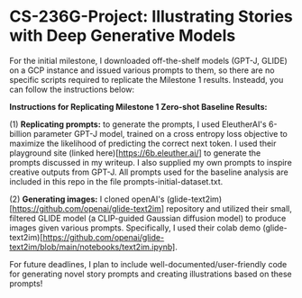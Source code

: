 # CS-236G-Project: Illustrating Stories with Deep Generative Models


For the initial milestone, I downloaded off-the-shelf models (GPT-J, GLIDE) on a GCP instance and issued various prompts to them, so there are no specific scripts required to replicate the Milestone 1 results. Insteadd, you can follow the instructions below:


**Instructions for Replicating Milestone 1 Zero-shot Baseline Results:**

(1) **Replicating prompts:** to generate the prompts, I used EleutherAI's 6-billion parameter GPT-J model, trained on a cross entropy loss objective to maximize the likelihood of predicting the correct next token. I used their playground site (linked here)[https://6b.eleuther.ai/] to generate the prompts discussed in my writeup. I also supplied my own prompts to inspire creative outputs from GPT-J. All prompts used for the baseline analysis are included in this repo in the file prompts-initial-dataset.txt. 

(2) **Generating images:** I cloned openAI's (glide-text2im) [https://github.com/openai/glide-text2im] repository and utilized their small, filtered GLIDE model (a CLIP-guided Gaussian diffusion model) to produce images given various prompts. Specifically, I used their colab demo (glide-text2im)[https://github.com/openai/glide-text2im/blob/main/notebooks/text2im.ipynb]. 




For future deadlines, I plan to include well-documented/user-friendly code for generating novel story prompts and creating illustrations based on these prompts!
